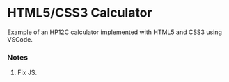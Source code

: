 # HTML5/CSS3 Calculator
Example of an HP12C calculator implemented with HTML5 and CSS3 using VSCode.

### Notes
1. Fix JS.
